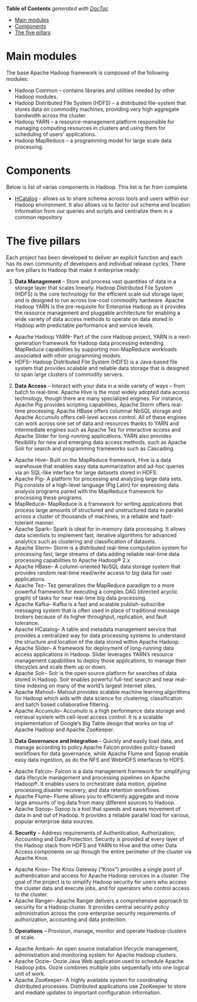 <!-- START doctoc generated TOC please keep comment here to allow auto update -->
<!-- DON'T EDIT THIS SECTION, INSTEAD RE-RUN doctoc TO UPDATE -->
**Table of Contents**  *generated with [DocToc](https://github.com/thlorenz/doctoc)*

- [Main modules](#main-modules)
- [Components](#components)
- [The five pillars](#the-five-pillars)

<!-- END doctoc generated TOC please keep comment here to allow auto update -->

# Main modules

The base Apache Hadoop framework is composed of the following modules:

* Hadoop Common – contains libraries and utilities needed by other Hadoop modules.
* Hadoop Distributed File System (HDFS) – a distributed file-system that stores data on commodity machines, providing very high aggregate bandwidth across the cluster.
* Hadoop YARN – a resource-management platform responsible for managing computing resources in clusters and using them for scheduling of users’ applications.
* Hadoop MapReduce – a programming model for large scale data processing.

# Components

Below is list of varias components in Hadoop. This list is far from complete.

* [HCatalog](https://cwiki.apache.org/confluence/display/Hive/HCatalog) - allows us to share schema across tools and users within our Hadoop environment. It also allows us to factor out schema and location information from our queries and scripts and centralize them in a common repository

# The five pillars

Each project has been developed to deliver an explicit function and each has its own community of developers and individual release cycles. There are five pillars to Hadoop that make it enterprise ready:

1. **Data Management** – Store and process vast quantities of data in a storage layer that scales linearly. Hadoop Distributed File System (HDFS) is the core technology for the efficient scale out storage layer, and is designed to run across low-cost commodity hardware. Apache Hadoop YARN is the pre-requisite for Enterprise Hadoop as it provides the resource management and pluggable architecture for enabling a wide variety of data access methods to operate on data stored in Hadoop with predictable performance and service levels.

  * Apache Hadoop YARN– Part of the core Hadoop project, YARN is a next-generation framework for  Hadoop data processing extending MapReduce capabilities by supporting non-MapReduce workloads associated with other programming models.
  * HDFS– Hadoop Distributed File System (HDFS) is a Java-based file system that provides scalable and reliable data storage that is designed to span large clusters of commodity servers.

2. **Data Access** – Interact with your data in a wide variety of ways – from batch to real-time. Apache Hive is the most widely adopted data access technology, though there are many specialized engines. For instance, Apache Pig provides scripting capabilities, Apache Storm offers real-time processing,  Apache HBase offers columnar NoSQL storage and Apache Accumulo offers cell-level access   control. All of these engines can work across one set of data and resources thanks to YARN and       intermediate engines such as Apache Tez for interactive access and Apache Slider for long-running   applications. YARN also provides flexibility for new and emerging data access methods, such as  Apache Solr for search and programming frameworks such as Cascading.

  * Apache Hive– Built on the MapReduce framework, Hive is a data warehouse that enables easy data summarization and ad-hoc queries via an SQL-like interface for large datasets stored in HDFS.
  * Apache Pig– A platform for processing and analyzing large data sets. Pig consists of a high-level language (Pig Latin) for expressing data analysis programs paired with the MapReduce framework for processing these programs.
  * MapReduce– MapReduce is a framework for writing applications that process large amounts of structured and unstructured data in parallel across a cluster of thousands of machines, in a reliable and fault-tolerant manner.
  * Apache Spark– Spark is ideal for in-memory data processing. It allows data scientists to implement fast, iterative algorithms for advanced analytics such as clustering and classification of datasets.
  * Apache Storm– Storm is a distributed real-time computation system for processing fast, large streams of data adding reliable real-time data processing capabilities to Apache Hadoop® 2.x
  * Apache HBase– A column-oriented NoSQL data storage system that provides random real-time read/write access to big data for user applications.
  * Apache Tez– Tez generalizes the MapReduce paradigm to a more powerful framework for executing a complex DAG (directed acyclic graph) of tasks for near real-time big data processing.
  * Apache Kafka– Kafka is a fast and scalable publish-subscribe messaging system that is often used in place of traditional message brokers because of its higher throughput, replication, and fault tolerance.
  * Apache HCatalog– A table and metadata management service that provides a centralized way for data processing systems to understand the structure and location of the data stored within Apache Hadoop.
  * Apache Slider– A framework for deployment of long-running data access applications in Hadoop. Slider leverages YARN’s resource management capabilities to deploy those applications, to manage their lifecycles and scale them up or down.
  * Apache Solr– Solr is the open source platform for searches of data stored in Hadoop. Solr enables powerful full-text search and near real-time indexing on many of the world’s largest Internet sites.
  * Apache Mahout– Mahout provides scalable machine learning algorithms for Hadoop which aids with data science for clustering, classification and batch based collaborative filtering.
  * Apache Accumulo– Accumulo is a high performance data storage and retrieval system with cell-level access control. It is a scalable implementation of Google’s Big Table design that works on top of Apache Hadoop and Apache ZooKeeper.

3. **Data Governance and Integration** – Quickly and easily load data, and manage   according to           policy.Apache Falcon provides policy-based workflows for data governance, while Apache Flume and Sqoop enable easy data ingestion, as do the NFS and WebHDFS interfaces to HDFS.

  * Apache Falcon– Falcon is a data management framework for simplifying data lifecycle management and processing pipelines on Apache Hadoop®. It enables users to orchestrate data motion, pipeline processing,disaster recovery, and data retention workflows.
  * Apache Flume– Flume allows you to efficiently aggregate and move large amounts of log data from many different sources to Hadoop.
  * Apache Sqoop– Sqoop is a tool that speeds and eases movement of data in and out of Hadoop. It provides a reliable parallel load for various, popular enterprise data sources.

4. **Security** – Address requirements of Authentication, Authorization, Accounting and Data Protection. Security is provided at every layer of the Hadoop stack from HDFS and YARN to Hive and the other Data Access components on up through the entire perimeter of the cluster via Apache Knox.
       
  * Apache Knox– The Knox Gateway (“Knox”) provides a single point of authentication and access for Apache Hadoop services in a cluster. The goal of the project is to simplify Hadoop security for users who access the cluster data and execute jobs, and for operators who control access to the cluster.
  * Apache Ranger– Apache Ranger delivers a comprehensive approach to security for a Hadoop cluster. It provides central security policy administration across the core enterprise security requirements of authorization, accounting and data protection.

5. **Operations** –  Provision, manage, monitor and operate Hadoop clusters at scale.
  * Apache Ambari– An open source installation lifecycle management, administration and monitoring system for Apache Hadoop clusters.
  * Apache Oozie– Oozie Java Web application used to schedule Apache Hadoop jobs. Oozie combines multiple jobs sequentially into one logical unit of work.
  * Apache ZooKeeper– A highly available system for coordinating distributed processes. Distributed applications use ZooKeeper to store and mediate updates to important configuration information.
